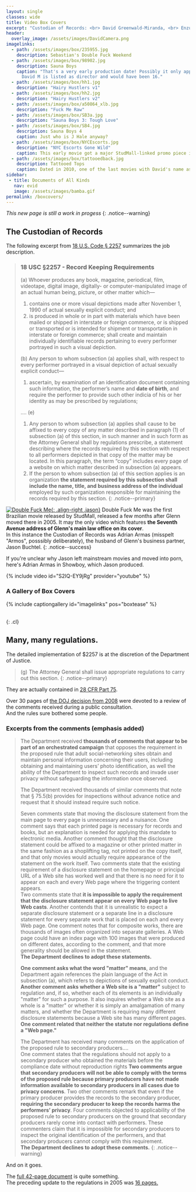 ```yaml
---
layout: single
classes: wide
title: Video Box Covers
excerpt: "Custodian of Records: <br> David Greenwald-Miranda, <br> Enzuli Penthouse, RJ, BRASIL"
header:
  overlay_image: /assets/images/DavidCamera.png
imagelinks:
  - path: /assets/images/box/235955.jpg
    description: Sebastian's Double Fuck Weekend
  - path: /assets/images/box/98902.jpg
    description: Sauna Boys
    caption: "That's a very early production date! Possibly it only applies to one scene.
      David M is listed as director and would have been 16."
  - path: /assets/images/box/hh1.jpg
    description: "Hairy Hustlers v1"
  - path: /assets/images/box/hh2.jpg
    description: "Hairy Hustlers v2"
  - path: /assets/images/box/a50864_xlb.jpg
    description: "Fuck Me Raw"
  - path: /assets/images/box/SB3a.jpg
    description: "Sauna Boys 3: Tough Love"
  - path: /assets/images/box/SB4.jpg
    description: Sauna Boys 4
    caption: Just who is J Hale anyway? 
  - path: /assets/images/box/NYCEscorts.jpg
    description: "NYC Escorts Gone Wild"
    caption: This early movie got a major StudMall-linked promo piece in HX magazine, one of Glenn's clients.
  - path: /assets/images/box/tattooedback.jpg
    description: Tattooed Tops
    caption: Dated in 2010, one of the last movies with David's name as Custodian of Records.
sidebar:
 - title: Documents of All Kinds
   nav: evid
   image: /assets/images/bamba.gif
permalink: /boxcovers/
---
```


_This new page is still a work in progess_
{: .notice--warning}  

## The Custodian of Records

The following excerpt from [18 U.S. Code § 2257](https://www.law.cornell.edu/uscode/text/18/2257) summarizes the job description.
> ### 18 USC §2257 - Record Keeping Requirements
> (a) Whoever produces any book, magazine, periodical, film, videotape, digital image, digitally- or computer-manipulated image of an actual human being, picture, or other matter which—
>   1. contains one or more visual depictions made after November 1, 1990 of actual sexually explicit conduct; and
>   2. is produced in whole or in part with materials which have been mailed or shipped in interstate or foreign commerce, or is shipped or transported or is intended for shipment or transportation in interstate or foreign commerce;
   shall create and maintain individually identifiable records pertaining to every performer portrayed in such a visual depiction.
>   
> (b) Any person to whom subsection (a) applies shall, with respect to every performer portrayed in a visual depiction of actual sexually explicit conduct—
>   1. ascertain, by examination of an identification document containing such information, the performer’s name and **date of birth**, and require the performer to provide such other indicia of his or her identity as may be prescribed by regulations;
> 
> ....
> (e)
> 1. Any person to whom subsection (a) applies shall cause to be affixed to every copy of any matter described in paragraph (1) of subsection (a) of this section, in such manner and in such form as the Attorney General shall by regulations prescribe, a statement describing where the records required by this section with respect to all performers depicted in that copy of the matter may be located. In this paragraph, the term “copy” includes every page of a website on which matter described in subsection (a) appears.
> 2. If the person to whom subsection (a) of this section applies is an organization **the statement required by this subsection shall include the name, title, and business address of the individual** employed by such organization responsible for maintaining the records required by this section.
{: .notice--primary}



[![Double Fuck Me](/assets/images/DFM.jpg){: .align-right .jason}](/assets/images/DFM.jpg)
Double Fuck Me was the first Brazilian movie released by StudMall, released a few months after Glenn moved there in 2005. It may the only video which features **the Seventh Avenue address of Glenn's main law office on its cover**.  
In this instance the Custodian of Records was Adrian Armas (misspelt "Armos", posssibly deliberately), the husband of Glenn's business partner, Jason Buchtel. 
{: .notice--success}

If you're unclear why Jason left mainstream movies and moved into porn, here's Adrian Armas in Showboy, which Jason produced.

<div class="vide">
{% include video id="S2IQ-EY9jRg" provider="youtube" %}
</div>

### A Gallery of Box Covers

{% include captiongallery id="imagelinks" pos="boxtease" %}  


<br>
{: .cl}




## Many, many regulations.

The detailed implementation of $2257 is at the discretion of the Department of Justice.
> (g) The Attorney General shall issue appropriate regulations to carry out this section.
{: .notice--primary}

They are actually contained in
[28 CFR Part 75](https://www.law.cornell.edu/cfr/text/28/part-75).  

Over 30 pages of [the DOJ decision from 2008](/assets/pdfs/final-sexual-depiction.pdf) were devoted to a review of the comments received during a public consultation.  
And the rules sure bothered some people.

### Excerpts from the comments (emphasis added)
> The Department received **thousands of comments that appear to be part of an orchestrated campaign** that opposes the requirement in the proposed rule that adult social-networking sites obtain and maintain personal information concerning their users, including obtaining and maintaining users’ photo identification, as well the ability of the Department to inspect such records and invade user privacy without safeguarding the information once observed. 
> 
> The Department received thousands of similar comments that note that
§ 75.5(b) provides for inspections without advance notice and request that it should instead require such notice.
> 
> Seven comments state that moving the disclosure statement from the main page to every page is unnecessary and a nuisance. One comment says that each printed page is necessary for records and books, but an explanation is needed for applying this mandate to electronic media. Another comment thought that the disclosure statement could be affixed to a magazine or other printed matter in the same fashion as a shoplifting tag, not printed on the copy itself, and that only movies would actually require appearance of the statement on the work itself. Two comments state that the existing requirement of a disclosure statement on the homepage or principal URL of a Web site has worked well and that there is no need for it to appear on each and every Web page where the triggering content appears.  
> Two comments state that **it is impossible to apply the requirement that the disclosure statement appear on every Web page to live Web casts**. Another contends that it is unrealistic to expect a separate disclosure statement or a separate line in a disclosure statement for every separate work that is placed on each and every Web page. One comment notes that for composite works, there are thousands of images often organized into separate galleries. A Web page could have an index page with 100 images that were produced on different dates, according to the comment, and that more generality should be allowed in the statement.  
> **The Department declines to adopt these statements.**
> 
> **One comment asks what the word "matter" means**, and the Department again references the plain language of the Act in subsection (a), which refers to depictions of sexually explicit conduct. **Another comment asks whether a Web site is a "matter"** subject to regulation and, if so, whether each of its elements is an individually "matter" for such a purpose. It also inquires whether a Web site as a whole is a "matter" or whether it is simply an amalgamation of many matters, and whether the Department is requiring many different disclosure statements because a Web site has many different pages.  
> **One comment related that neither the statute nor regulations define a "Web page."**
> 
> The Department has received many comments on the application of the proposed rule to secondary producers....  
> One comment states that the regulations should not apply to a secondary producer who obtained the materials before the compliance date without reproduction rights
> **Two comments argue that secondary producers will not be able to comply with the terms of the proposed rule because primary producers have not made information available to secondary producers in all cases due to privacy concerns**. Two other comments remark that even if the primary producer provides the records to the secondary producer, **requiring the secondary producer to keep the records harms the performers’ privacy**.
> Four comments objected to applicability of the proposed rule to secondary producers on the ground that secondary producers rarely come into contact with performers. These commenters claim that it is impossible for secondary producers to inspect the original identification of the performers, and that secondary producers cannot comply with this requirement.  
> **The Department declines to adopt these comments.** 
{: .notice--warning}

And on it goes.

The [full 42-page document](/assets/pdfs/final-sexual-depiction.pdf) is quite something.  
The preceding update to the regulations in 2005 was [16 pages.](/assets/pdfs/05-10107.pdf)
